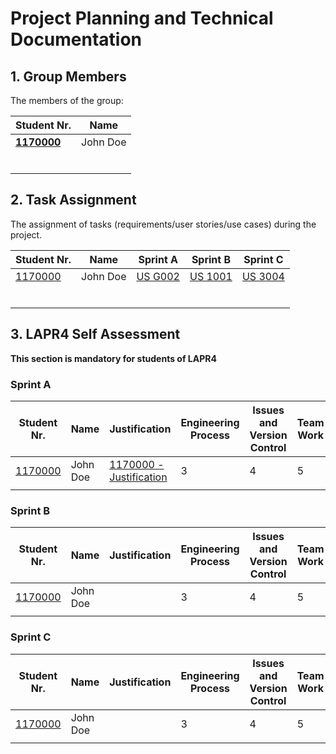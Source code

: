 # Project Planning and Technical Documentation

## 1. Group Members

The members of the group:

| Student Nr.	   | Name			    |
|--------------|------------------------------|
| **[1170000](1170000/readme.md)**  | John Doe                |
|              | 						        |
|              | 						        |
|              | 						        |
|              | 						        |
|              | 						        |
|              | 						        |


## 2. Task Assignment

The assignment of tasks (requirements/user stories/use cases) during the project.

| Student Nr.	| Name | Sprint A | Sprint B | Sprint C |
|------------|--------|----------|----------|----------|
| [1170000](1170000/readme.md) | John Doe |  [US G002](us_g002/readme.md)| [US 1001](us_1001/readme.md)| [US 3004](us_3004/readme.md) |
|          	|           |          |          |          |
|          	|           |          |          |          |
|          	|           |          |          |          |
|          	|           |          |          |          |
|          	|           |          |          |          |
|          	|           |          |          |          |


## 3. LAPR4 Self Assessment

**This section is mandatory for students of LAPR4**
### Sprint A

| Student Nr.	| Name | Justification | Engineering Process | Issues and Version Control | Team Work | Deployment | Integration | Req. Satisfaction | 
|------------|--------|-------|----------|----------|----------|--------|----------|----------|
| [1170000](1170000/readme.md) | John Doe | [1170000 - Justification](1170000/lapr4/sprinta/readme.md) | 3 | 4| 5 | 4 | 5 | 2 |
|          	|           |          |          |          |        |          |          |

### Sprint B

| Student Nr.	| Name | Justification | Engineering Process | Issues and Version Control | Team Work | Deployment | Integration | Req. Satisfaction | 
|------------|--------|-------|----------|----------|----------|--------|----------|----------|
| [1170000](1170000/readme.md) | John Doe | | 3 | 4| 5 | 4 | 5 | 2 |
|          	|           |          |          |          |        |          |          |

### Sprint C

| Student Nr.	| Name | Justification | Engineering Process | Issues and Version Control | Team Work | Deployment | Integration | Req. Satisfaction | 
|------------|--------|-------|----------|----------|----------|--------|----------|----------|
| [1170000](1170000/readme.md) | John Doe | | 3 | 4| 5 | 4 | 5 | 2 |
|          	|           |          |          |          |        |          |          |
